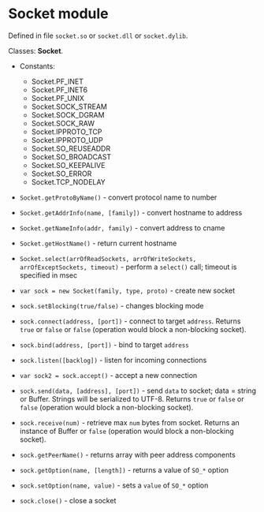 # Socket module #

Defined in file `socket.so` or `socket.dll` or `socket.dylib`.

Classes: **Socket**.

  * Constants:
    * Socket.PF\_INET
    * Socket.PF\_INET6
    * Socket.PF\_UNIX
    * Socket.SOCK\_STREAM
    * Socket.SOCK\_DGRAM
    * Socket.SOCK\_RAW
    * Socket.IPPROTO\_TCP
    * Socket.IPPROTO\_UDP
    * Socket.SO\_REUSEADDR
    * Socket.SO\_BROADCAST
    * Socket.SO\_KEEPALIVE
    * Socket.SO\_ERROR
    * Socket.TCP\_NODELAY

  * `Socket.getProtoByName()` - convert protocol name to number
  * `Socket.getAddrInfo(name, [family])` - convert hostname to address
  * `Socket.getNameInfo(addr, family)` - convert address to cname
  * `Socket.getHostName()` - return current hostname
  * `Socket.select(arrOfReadSockets, arrOfWriteSockets, arrOfExceptSockets, timeout)` - perform a `select()` call; timeout is specified in msec

  * `var sock = new Socket(family, type, proto)` - create new socket
  * `sock.setBlocking(true/false)` - changes blocking mode
  * `sock.connect(address, [port])` - connect to target `address`. Returns `true` or `false` or `false` (operation would block a non-blocking socket).
  * `sock.bind(address, [port])` - bind to target `address`
  * `sock.listen([backlog])` - listen for incoming connections
  * `var sock2 = sock.accept()` - accept a new connection
  * `sock.send(data, [address], [port])` - send `data` to socket; data = string or Buffer. Strings will be serialized to UTF-8. Returns `true` or `false` or `false` (operation would block a non-blocking socket).
  * `sock.receive(num)` - retrieve max `num` bytes from socket. Returns an instance of Buffer or `false` (operation would block a non-blocking socket).
  * `sock.getPeerName()` - returns array with peer address components
  * `sock.getOption(name, [length])` - returns a value of `SO_*` option
  * `sock.setOption(name, value)` - sets a `value` of `SO_*` option
  * `sock.close()` - close a socket